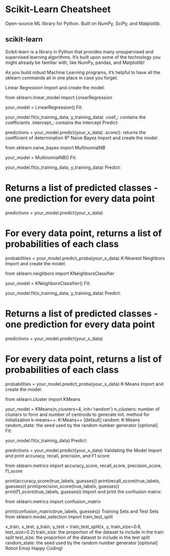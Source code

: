 # Scikit-Learn Cheatsheet

Open-source ML library for Python. Built on NumPy, SciPy, and Matplotlib.

## scikit-learn

Scikit-learn is a library in Python that provides many unsupervised and supervised learning algorithms. It’s built upon some of the technology you might already be familiar with, like NumPy, pandas, and Matplotlib!

As you build robust Machine Learning programs, it’s helpful to have all the sklearn commands all in one place in case you forget.

Linear Regression
Import and create the model:

from sklearn.linear_model import LinearRegression

your_model = LinearRegression()
Fit:

your_model.fit(x_training_data, y_training_data)
.coef_: contains the coefficients
.intercept_: contains the intercept
Predict:

predictions = your_model.predict(your_x_data)
.score(): returns the coefficient of determination R²
Naive Bayes
Import and create the model:

from sklearn.naive_bayes import MultinomialNB

your_model = MultinomialNB()
Fit:

your_model.fit(x_training_data, y_training_data)
Predict:

# Returns a list of predicted classes - one prediction for every data point
predictions = your_model.predict(your_x_data)

# For every data point, returns a list of probabilities of each class
probabilities = your_model.predict_proba(your_x_data)
K-Nearest Neighbors
Import and create the model:

from sklearn.neighbors import KNeighborsClassifier

your_model = KNeighborsClassifier()
Fit:

your_model.fit(x_training_data, y_training_data)
Predict:

# Returns a list of predicted classes - one prediction for every data point
predictions = your_model.predict(your_x_data)

# For every data point, returns a list of probabilities of each class
probabilities = your_model.predict_proba(your_x_data)
K-Means
Import and create the model:

from sklearn.cluster import KMeans

your_model = KMeans(n_clusters=4, init='random')
n_clusters: number of clusters to form and number of centroids to generate
init: method for initialization
k-means++: K-Means++ [default]
random: K-Means
random_state: the seed used by the random number generator [optional]
Fit:

your_model.fit(x_training_data)
Predict:

predictions = your_model.predict(your_x_data)
Validating the Model
Import and print accuracy, recall, precision, and F1 score:

from sklearn.metrics import accuracy_score, recall_score, precision_score, f1_score

print(accuracy_score(true_labels, guesses))
print(recall_score(true_labels, guesses))
print(precision_score(true_labels, guesses))
print(f1_score(true_labels, guesses))
Import and print the confusion matrix:

from sklearn.metrics import confusion_matrix

print(confusion_matrix(true_labels, guesses))
Training Sets and Test Sets
from sklearn.model_selection import train_test_split

x_train, x_test, y_train, y_test = train_test_split(x, y, train_size=0.8, test_size=0.2)
train_size: the proportion of the dataset to include in the train split
test_size: the proportion of the dataset to include in the test split
random_state: the seed used by the random number generator [optional]
Robot Emoji
Happy Coding!